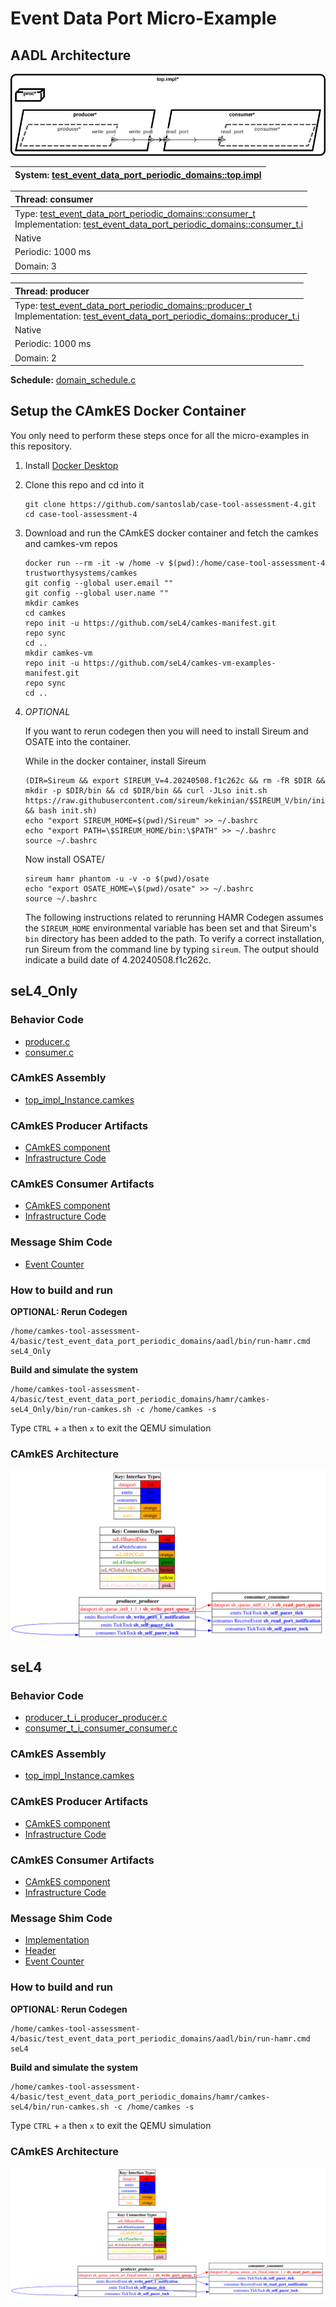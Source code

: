 # <!--start__event-data-port-micro-example-title-->Event Data Port Micro-Example<!--end____event-data-port-micro-example-title-->
<!--start__event-data-port-micro-example-description-->
<!--end____event-data-port-micro-example-description-->
## <!--start__event-data-port-micro-example_arch-section-title-->AADL Architecture<!--end____event-data-port-micro-example_arch-section-title-->
<!--start__event-data-port-micro-example_arch-section-description-->
![AADL Arch](aadl/diagrams/aadl-arch.png)
<!--end____event-data-port-micro-example_arch-section-description-->
<!--start__event-data-port-micro-example_arch-section_aadl-arch-component-info-top_impl_instance-->
|System: [test_event_data_port_periodic_domains::top.impl](aadl/test_event_data_port_periodic_domains.aadl#L85)|
|:--|
<!--end____event-data-port-micro-example_arch-section_aadl-arch-component-info-top_impl_instance-->
<!--start__event-data-port-micro-example_arch-section_aadl-arch-component-info-consumer-->
|Thread: consumer <!--[consumer](aadl/test_event_data_port_periodic_domains.aadl#L64)--> |
|:--|
|Type: [test_event_data_port_periodic_domains::consumer_t](aadl/test_event_data_port_periodic_domains.aadl#L42)<br>Implementation: [test_event_data_port_periodic_domains::consumer_t.i](aadl/test_event_data_port_periodic_domains.aadl#L51)|
|Native|
|Periodic: 1000 ms|
|Domain: 3|

<!--end____event-data-port-micro-example_arch-section_aadl-arch-component-info-consumer-->
<!--start__event-data-port-micro-example_arch-section_aadl-arch-component-info-producer-->
|Thread: producer <!--[producer](aadl/test_event_data_port_periodic_domains.aadl#L35)--> |
|:--|
|Type: [test_event_data_port_periodic_domains::producer_t](aadl/test_event_data_port_periodic_domains.aadl#L13)<br>Implementation: [test_event_data_port_periodic_domains::producer_t.i](aadl/test_event_data_port_periodic_domains.aadl#L22)|
|Native|
|Periodic: 1000 ms|
|Domain: 2|

<!--end____event-data-port-micro-example_arch-section_aadl-arch-component-info-producer-->
<!--start__event-data-port-micro-example_arch-section_aadl-arch-component-info-schedule-->
**Schedule:** [domain_schedule.c](aadl/domain_schedule.c)
<!--end____event-data-port-micro-example_arch-section_aadl-arch-component-info-schedule-->

## <!--start__event-data-port-micro-example_setup-title-->Setup the CAmkES Docker Container<!--end____event-data-port-micro-example_setup-title-->
<!--start__event-data-port-micro-example_setup-description-->
<!--end____event-data-port-micro-example_setup-description-->
<!--start__event-data-port-micro-example_setup_setup-block-->
You only need to perform these steps once for all the micro-examples in this
repository.

1. Install [Docker Desktop](https://www.docker.com/products/docker-desktop/)

1. Clone this repo and cd into it

   ```
   git clone https://github.com/santoslab/case-tool-assessment-4.git
   cd case-tool-assessment-4
   ```

1. Download and run the CAmkES docker container and fetch the camkes and camkes-vm repos

   ```
   docker run --rm -it -w /home -v $(pwd):/home/case-tool-assessment-4 trustworthysystems/camkes
   git config --global user.email ""
   git config --global user.name ""
   mkdir camkes
   cd camkes
   repo init -u https://github.com/seL4/camkes-manifest.git
   repo sync
   cd ..
   mkdir camkes-vm
   repo init -u https://github.com/seL4/camkes-vm-examples-manifest.git
   repo sync
   cd ..
   ```

1. *OPTIONAL*

    If you want to rerun codegen then you will need to install Sireum
    and OSATE into the container.

    While in the docker container, install Sireum
    ```
    (DIR=Sireum && export SIREUM_V=4.20240508.f1c262c && rm -fR $DIR && mkdir -p $DIR/bin && cd $DIR/bin && curl -JLso init.sh https://raw.githubusercontent.com/sireum/kekinian/$SIREUM_V/bin/init.sh && bash init.sh)
    echo "export SIREUM_HOME=$(pwd)/Sireum" >> ~/.bashrc
    echo "export PATH=\$SIREUM_HOME/bin:\$PATH" >> ~/.bashrc
    source ~/.bashrc
    ```

    Now install OSATE/

    ```
    sireum hamr phantom -u -v -o $(pwd)/osate
    echo "export OSATE_HOME=\$(pwd)/osate" >> ~/.bashrc
    source ~/.bashrc
    ```

    The following instructions related to rerunning HAMR Codegen assumes
    the ``SIREUM_HOME`` environmental variable has been set and that Sireum's
    ``bin`` directory has been added to the path. To verify a correct installation,
    run Sireum from the command line by typing ``sireum``. The output should indicate
    a build date of 4.20240508.f1c262c.
<!--end____event-data-port-micro-example_setup_setup-block-->

## <!--start__event-data-port-micro-example_sel4_only-title-->seL4_Only<!--end____event-data-port-micro-example_sel4_only-title-->
<!--start__event-data-port-micro-example_sel4_only-description-->
<!--end____event-data-port-micro-example_sel4_only-description-->
### <!--start__event-data-port-micro-example_sel4_only_sel4_only_behavior-title-->Behavior Code<!--end____event-data-port-micro-example_sel4_only_sel4_only_behavior-title-->
<!--start__event-data-port-micro-example_sel4_only_sel4_only_behavior-description-->
<!--end____event-data-port-micro-example_sel4_only_sel4_only_behavior-description-->
<!--start__event-data-port-micro-example_sel4_only_sel4_only_behavior_sel4_only_behavior_block-->
 - [producer.c](hamr/camkes-seL4_Only/components/producer_t_i_producer_producer/src/producer.c)
 - [consumer.c](hamr/camkes-seL4_Only/components/consumer_t_i_consumer_consumer/src/consumer.c)
<!--end____event-data-port-micro-example_sel4_only_sel4_only_behavior_sel4_only_behavior_block-->

### <!--start__event-data-port-micro-example_sel4_only_sel4_only_assembly-title-->CAmkES Assembly<!--end____event-data-port-micro-example_sel4_only_sel4_only_assembly-title-->
<!--start__event-data-port-micro-example_sel4_only_sel4_only_assembly-description-->
<!--end____event-data-port-micro-example_sel4_only_sel4_only_assembly-description-->
<!--start__event-data-port-micro-example_sel4_only_sel4_only_assembly_sel4_only_assembly_block-->
 - [top_impl_Instance.camkes](hamr/camkes-seL4_Only/top_impl_Instance.camkes)
<!--end____event-data-port-micro-example_sel4_only_sel4_only_assembly_sel4_only_assembly_block-->

### <!--start__event-data-port-micro-example_sel4_only_sel4_only_producer-title-->CAmkES Producer Artifacts<!--end____event-data-port-micro-example_sel4_only_sel4_only_producer-title-->
<!--start__event-data-port-micro-example_sel4_only_sel4_only_producer-description-->
<!--end____event-data-port-micro-example_sel4_only_sel4_only_producer-description-->
<!--start__event-data-port-micro-example_sel4_only_sel4_only_producer_sel4_only_producer_block-->
 - [CAmkES component](hamr/camkes-seL4_Only/components/producer_t_i_producer_producer/producer_t_i_producer_producer.camkes)
 - [Infrastructure Code](hamr/camkes-seL4_Only/components/producer_t_i_producer_producer/src/sb_producer_t_i.c)
<!--end____event-data-port-micro-example_sel4_only_sel4_only_producer_sel4_only_producer_block-->

### <!--start__event-data-port-micro-example_sel4_only_sel4_only_consumer-title-->CAmkES Consumer Artifacts<!--end____event-data-port-micro-example_sel4_only_sel4_only_consumer-title-->
<!--start__event-data-port-micro-example_sel4_only_sel4_only_consumer-description-->
<!--end____event-data-port-micro-example_sel4_only_sel4_only_consumer-description-->
<!--start__event-data-port-micro-example_sel4_only_sel4_only_consumer_sel4_only_consumer_block-->
 - [CAmkES component](hamr/camkes-seL4_Only/components/consumer_t_i_consumer_consumer/consumer_t_i_consumer_consumer.camkes)
 - [Infrastructure Code](hamr/camkes-seL4_Only/components/consumer_t_i_consumer_consumer/src/sb_consumer_t_i.c)
<!--end____event-data-port-micro-example_sel4_only_sel4_only_consumer_sel4_only_consumer_block-->

### <!--start__event-data-port-micro-example_sel4_only_sel4_only_shim-title-->Message Shim Code<!--end____event-data-port-micro-example_sel4_only_sel4_only_shim-title-->
<!--start__event-data-port-micro-example_sel4_only_sel4_only_shim-description-->
<!--end____event-data-port-micro-example_sel4_only_sel4_only_shim-description-->
<!--start__event-data-port-micro-example_sel4_only_sel4_only_shim_sel4_only_shim_block-->
 - [Event Counter](hamr/camkes-seL4_Only/types/includes/sb_event_counter.h)
<!--end____event-data-port-micro-example_sel4_only_sel4_only_shim_sel4_only_shim_block-->

### <!--start__event-data-port-micro-example_sel4_only_sel4_only-rerun-title-->How to build and run<!--end____event-data-port-micro-example_sel4_only_sel4_only-rerun-title-->
<!--start__event-data-port-micro-example_sel4_only_sel4_only-rerun-description-->
<!--end____event-data-port-micro-example_sel4_only_sel4_only-rerun-description-->
<!--start__event-data-port-micro-example_sel4_only_sel4_only-rerun_sel4_only-rerun-codegen-->
**OPTIONAL: Rerun Codegen**

```
/home/camkes-tool-assessment-4/basic/test_event_data_port_periodic_domains/aadl/bin/run-hamr.cmd seL4_Only
```
<!--end____event-data-port-micro-example_sel4_only_sel4_only-rerun_sel4_only-rerun-codegen-->
<!--start__event-data-port-micro-example_sel4_only_sel4_only-rerun_sel4_only-rerun-buildsim-->
**Build and simulate the system**

```
/home/camkes-tool-assessment-4/basic/test_event_data_port_periodic_domains/hamr/camkes-seL4_Only/bin/run-camkes.sh -c /home/camkes -s
```

Type ``CTRL`` + ``a`` then `x` to exit the QEMU simulation

<!--end____event-data-port-micro-example_sel4_only_sel4_only-rerun_sel4_only-rerun-buildsim-->

### <!--start__event-data-port-micro-example_sel4_only_sel4_only_camkesarch-title-->CAmkES Architecture<!--end____event-data-port-micro-example_sel4_only_sel4_only_camkesarch-title-->
<!--start__event-data-port-micro-example_sel4_only_sel4_only_camkesarch-description-->
<!--end____event-data-port-micro-example_sel4_only_sel4_only_camkesarch-description-->
<!--start__event-data-port-micro-example_sel4_only_sel4_only_camkesarch_sel4_only_camkesarch_block-->
![CAmkES-HAMR-arch-seL4_Only.svg](aadl/diagrams/CAmkES-HAMR-arch-seL4_Only.svg)
<!--end____event-data-port-micro-example_sel4_only_sel4_only_camkesarch_sel4_only_camkesarch_block-->

## <!--start__event-data-port-micro-example_sel4-title-->seL4<!--end____event-data-port-micro-example_sel4-title-->
<!--start__event-data-port-micro-example_sel4-description-->
<!--end____event-data-port-micro-example_sel4-description-->
### <!--start__event-data-port-micro-example_sel4_sel4_behavior-title-->Behavior Code<!--end____event-data-port-micro-example_sel4_sel4_behavior-title-->
<!--start__event-data-port-micro-example_sel4_sel4_behavior-description-->
<!--end____event-data-port-micro-example_sel4_sel4_behavior-description-->
<!--start__event-data-port-micro-example_sel4_sel4_behavior_sel4_behavior_block-->
 - [producer_t_i_producer_producer.c](hamr/c/ext-c/producer_t_i_producer_producer/producer_t_i_producer_producer.c)
 - [consumer_t_i_consumer_consumer.c](hamr/c/ext-c/consumer_t_i_consumer_consumer/consumer_t_i_consumer_consumer.c)
<!--end____event-data-port-micro-example_sel4_sel4_behavior_sel4_behavior_block-->

### <!--start__event-data-port-micro-example_sel4_sel4_assembly-title-->CAmkES Assembly<!--end____event-data-port-micro-example_sel4_sel4_assembly-title-->
<!--start__event-data-port-micro-example_sel4_sel4_assembly-description-->
<!--end____event-data-port-micro-example_sel4_sel4_assembly-description-->
<!--start__event-data-port-micro-example_sel4_sel4_assembly_sel4_assembly_block-->
 - [top_impl_Instance.camkes](hamr/camkes-seL4/top_impl_Instance.camkes)
<!--end____event-data-port-micro-example_sel4_sel4_assembly_sel4_assembly_block-->

### <!--start__event-data-port-micro-example_sel4_sel4_producer-title-->CAmkES Producer Artifacts<!--end____event-data-port-micro-example_sel4_sel4_producer-title-->
<!--start__event-data-port-micro-example_sel4_sel4_producer-description-->
<!--end____event-data-port-micro-example_sel4_sel4_producer-description-->
<!--start__event-data-port-micro-example_sel4_sel4_producer_sel4_producer_block-->
 - [CAmkES component](hamr/camkes-seL4/components/producer_t_i_producer_producer/producer_t_i_producer_producer.camkes)
 - [Infrastructure Code](hamr/camkes-seL4/components/producer_t_i_producer_producer/src/sb_producer_t_i.c)
<!--end____event-data-port-micro-example_sel4_sel4_producer_sel4_producer_block-->

### <!--start__event-data-port-micro-example_sel4_sel4_consumer-title-->CAmkES Consumer Artifacts<!--end____event-data-port-micro-example_sel4_sel4_consumer-title-->
<!--start__event-data-port-micro-example_sel4_sel4_consumer-description-->
<!--end____event-data-port-micro-example_sel4_sel4_consumer-description-->
<!--start__event-data-port-micro-example_sel4_sel4_consumer_sel4_consumer_block-->
 - [CAmkES component](hamr/camkes-seL4/components/consumer_t_i_consumer_consumer/consumer_t_i_consumer_consumer.camkes)
 - [Infrastructure Code](hamr/camkes-seL4/components/consumer_t_i_consumer_consumer/src/sb_consumer_t_i.c)
<!--end____event-data-port-micro-example_sel4_sel4_consumer_sel4_consumer_block-->

### <!--start__event-data-port-micro-example_sel4_sel4_shim-title-->Message Shim Code<!--end____event-data-port-micro-example_sel4_sel4_shim-title-->
<!--start__event-data-port-micro-example_sel4_sel4_shim-description-->
<!--end____event-data-port-micro-example_sel4_sel4_shim-description-->
<!--start__event-data-port-micro-example_sel4_sel4_shim_sel4_shim_block-->
 - [Implementation](hamr/camkes-seL4/types/src/sb_queue_union_art_DataContent_1.c)
 - [Header](hamr/camkes-seL4/types/includes/sb_queue_union_art_DataContent_1.h)
 - [Event Counter](hamr/camkes-seL4/types/includes/sb_event_counter.h)
<!--end____event-data-port-micro-example_sel4_sel4_shim_sel4_shim_block-->

### <!--start__event-data-port-micro-example_sel4_sel4-rerun-title-->How to build and run<!--end____event-data-port-micro-example_sel4_sel4-rerun-title-->
<!--start__event-data-port-micro-example_sel4_sel4-rerun-description-->
<!--end____event-data-port-micro-example_sel4_sel4-rerun-description-->
<!--start__event-data-port-micro-example_sel4_sel4-rerun_sel4-rerun-codegen-->
**OPTIONAL: Rerun Codegen**

```
/home/camkes-tool-assessment-4/basic/test_event_data_port_periodic_domains/aadl/bin/run-hamr.cmd seL4
```
<!--end____event-data-port-micro-example_sel4_sel4-rerun_sel4-rerun-codegen-->
<!--start__event-data-port-micro-example_sel4_sel4-rerun_sel4-rerun-buildsim-->
**Build and simulate the system**

```
/home/camkes-tool-assessment-4/basic/test_event_data_port_periodic_domains/hamr/camkes-seL4/bin/run-camkes.sh -c /home/camkes -s
```

Type ``CTRL`` + ``a`` then `x` to exit the QEMU simulation

<!--end____event-data-port-micro-example_sel4_sel4-rerun_sel4-rerun-buildsim-->

### <!--start__event-data-port-micro-example_sel4_sel4_camkesarch-title-->CAmkES Architecture<!--end____event-data-port-micro-example_sel4_sel4_camkesarch-title-->
<!--start__event-data-port-micro-example_sel4_sel4_camkesarch-description-->
<!--end____event-data-port-micro-example_sel4_sel4_camkesarch-description-->
<!--start__event-data-port-micro-example_sel4_sel4_camkesarch_sel4_camkesarch_block-->
![CAmkES-HAMR-arch-seL4.svg](aadl/diagrams/CAmkES-HAMR-arch-SeL4.svg)
<!--end____event-data-port-micro-example_sel4_sel4_camkesarch_sel4_camkesarch_block-->
